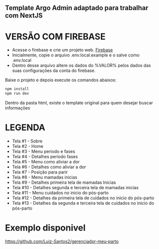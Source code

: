 ## Template Argo Admin adaptado para trabalhar com NextJS

 # VERSÃO COM FIREBASE

- Acesse o firebase e crie um projeto web. [Firebase](https://console.firebase.google.com/)
- Inicialmente, copie o arquivo .env.local.example e o salve como .env.local 
- Dentro desse arquivo altere os dados do %VALOR% pelos dados das suas configurações da conta do firebase.

Baixe o projeto e depois execute os comandos abaixos:

```bash
npm install
npm run dev
```

Dentro da pasta html, existe o template original para quem desejar buscar informações

# LEGENDA

- Tela #1 - Sobre
- Tela #2 - Home
- Tela #3 - Menu periodo e fases
- Tela #4 - Detalhes período fases
- Tela #5 - Menu como aliviar a dor 
- Tela #6 - Detalhes como aliviar a dor 
- Tela #7 - Posição para parir
- Tela #8 - Menu mamadas inicias
- Tela #9 - Detalhes primeira tela de mamadas Inicias
- Tela #10 - Detalhes segunda e terceira tela de mamadas inicias
- Tela #11 - Menu cuidados no inicio do pós-parto
- Tela #12 - Detalhes da primeira tela de cuidados no inicio do pós-parto
- Tela #13 - Detalhes da segunda e terceira tela de cuidados no inicio do pós-parto

# Exemplo disponivel

https://github.com/Luiz-Santos2/gerenciador-meu-parto
